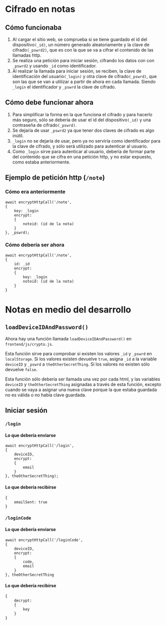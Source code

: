 # Cifrado en notas
## Cómo funcionaba
1. Al cargar el sitio web, se comprueba si se tiene guardado el id del dispositivo`(_id)`, un número generado aleatoriamente y la clave de cifrado`(_pswrd2)`, que es con la que se va a cifrar el contenido de las llamadas http.
2. Se realiza una petición para iniciar sesión, cifrando los datos con con `_pswrd2` y usando `_id` como identificador.
3. Al realizar la llamada para iniciar sesión, se reciben, la clave de identificación del usuario`(_login)` y otra clave de cifrado`(_pswrd)`, que son las que se van a utilizar a partir de ahora en cada llamada. Siendo `_login` el identificador y `_pswrd` la clave de cifrado.

## Cómo debe funcionar ahora
1. Para simplificar la forma en la que funciona el cifrado y para hacerlo más seguro, sólo se debería de usar el id del dispositivo`(_id)` y una contraseña de cifrado`(_pswrd)`.
2. Se dejaría de usar `_pswrd2` ya que tener dos claves de cifrado es algo inútil.
3. `_login` no se dejaría de usar, pero ya no serviría como identificador para la clave de cifrado, y sólo será utilizado para autenticar al usuario.
4. Como `_login` sirve para autenticar al usuario, debería de formar parte del contenido que se cifra en una petición http, y no estar expuesto, como estaba anteriormente.

## Ejemplo de petición http (`/note`)
### Cómo era anteriormente
```
await encryptHttpCall('/note',
{
    key: _login
    encrypt:
    {
        noteid: (id de la nota)
    }
}, _pswrd);
```

### Cómo debería ser ahora
```
await encryptHttpCall('/note',
{
    id: _id
    encrypt:
    {
        key: _login
        noteid: (id de la nota)
    }
}
```

# Notas en medio del desarrollo
## `loadDeviceIDAndPassword()`
Ahora hay una función llamada `loadDeviceIDAndPassword()` en `frontend/js/crypto.js`.

Esta función sirve para comprobar si existen los valores `_id` y `_pswrd` en `localStorage`.
Si los valores existen devuelve `true`, asigna `_id` a la variable `deviceID` y `_pswrd` a `theOtherSecretThing`.
Si los valores no existen sólo devuelve `false`.

Esta función sólo debería ser llamada una vez por cada html, y las variables `deviceID` y `theOtherSecretThing` asignadas a través de esta función, excepto cuando se vaya a asignar una nueva clave porque la que estaba guardada no es válida o no había clave guardada.

## Iniciar sesión
### `/login`
#### Lo que debería enviarse
```
await encryptHttpCall('/login',
{
    deviceID,
    encrypt:
    {
        email
    }
}, theOtherSecretThing);
```

#### Lo que debería recibirse
```
{
    emailSent: true
}
```

### `/loginCode`
#### Lo que debería enviarse
```
await encryptHttpCall('/loginCode',
{
    deviceID,
    encrypt:
    {
        code,
        email
    }
}, theOtherSecretThing
```

#### Lo que debería recibirse
```
{
    decrypt:
    {
        key
    }
}
```